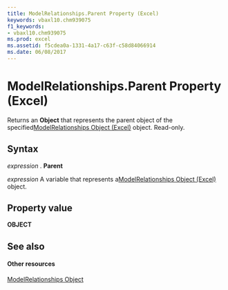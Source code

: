 ```yaml
---
title: ModelRelationships.Parent Property (Excel)
keywords: vbaxl10.chm939075
f1_keywords:
- vbaxl10.chm939075
ms.prod: excel
ms.assetid: f5cdea0a-1331-4a17-c63f-c58d84066914
ms.date: 06/08/2017
---
```



# ModelRelationships.Parent Property (Excel)

Returns an **Object** that represents the parent object of the specified[ModelRelationships Object (Excel)](modelrelationships-object-excel.md) object. Read-only.


## Syntax

 _expression_ . **Parent**

 _expression_ A variable that represents a[ModelRelationships Object (Excel)](modelrelationships-object-excel.md) object.


## Property value

 **OBJECT**


## See also


#### Other resources



[ModelRelationships Object](modelrelationships-object-excel.md)

